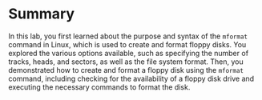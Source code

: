 # Summary

In this lab, you first learned about the purpose and syntax of the `mformat` command in Linux, which is used to create and format floppy disks. You explored the various options available, such as specifying the number of tracks, heads, and sectors, as well as the file system format. Then, you demonstrated how to create and format a floppy disk using the `mformat` command, including checking for the availability of a floppy disk drive and executing the necessary commands to format the disk.
